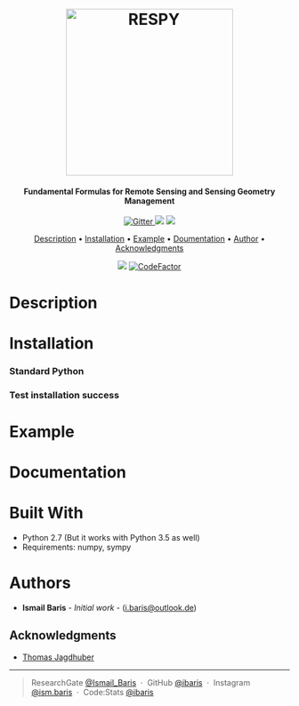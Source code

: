 <h1 align="center">
  <br>
  <a href="https://i.imgur.com/tTOJC3x.png"><img src="https://i.imgur.com/tTOJC3x.png" alt="RESPY" width="300"></a>
</h1>
<h4 align="center">Fundamental Formulas for Remote Sensing and Sensing Geometry Management</h4>

<p align="center">
  <a href="http://forthebadge.com">
    <img src="http://forthebadge.com/images/badges/made-with-python.svg"
         alt="Gitter">
  </a>
  <a href="http://forthebadge.com"><img src="http://forthebadge.com/images/badges/built-with-love.svg"></a>
  <a href="http://forthebadge.com">
      <img src="http://forthebadge.com/images/badges/built-with-science.svg">
  </a>
</p>


<p align="center">
  <a href="#description">Description</a> •
  <a href="#installation">Installation</a> •
  <a href="#example">Example</a> •
    <a href="#documentation">Doumentation</a> •
  <a href="#authors">Author</a> •
  <a href="#acknowledgments">Acknowledgments</a>
</p>

<p align="center">
  <a href="https://travis-ci.com/ibaris/rspy"><img src="https://travis-ci.com/ibaris/rspy.svg?token=sdE5XxL3JmzxUdz7gza1&branch=master"></a>
<a href="https://www.codefactor.io/repository/github/ibaris/rspy/overview/angles"><img src="https://www.codefactor.io/repository/github/ibaris/rspy/badge/angles" alt="CodeFactor" /></a>
</p>

# Description


# Installation

### Standard Python

  
### Test installation success

# Example


# Documentation

# Built With
* Python 2.7 (But it works with Python 3.5 as well)
* Requirements: numpy, sympy

# Authors
* **Ismail Baris** - *Initial work* - (i.baris@outlook.de)

## Acknowledgments
*  <a href="https://www.researchgate.net/profile/Thomas_Jagdhuber">Thomas Jagdhuber </a>

---

> ResearchGate [@Ismail_Baris](https://www.researchgate.net/profile/Ismail_Baris) &nbsp;&middot;&nbsp;
> GitHub [@ibaris](https://github.com/ibaris) &nbsp;&middot;&nbsp;
> Instagram [@ism.baris](https://www.instagram.com/ism.baris/) &nbsp;&middot;&nbsp;
> Code:Stats [@ibaris](https://codestats.net/users/ibaris)
